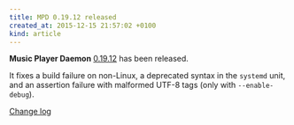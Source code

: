 ```yaml
---
title: MPD 0.19.12 released
created_at: 2015-12-15 21:57:02 +0100
kind: article
---
```


**Music Player Daemon**
[0.19.12](http://www.musicpd.org/download/mpd/0.19/mpd-0.19.12.tar.xz)
has been released.

It fixes a build failure on non-Linux, a deprecated syntax in the
`systemd` unit, and an assertion failure with malformed UTF-8 tags
(only with `--enable-debug`).

[Change log](http://git.musicpd.org/cgit/master/mpd.git/plain/NEWS?h=v0.19.12)
